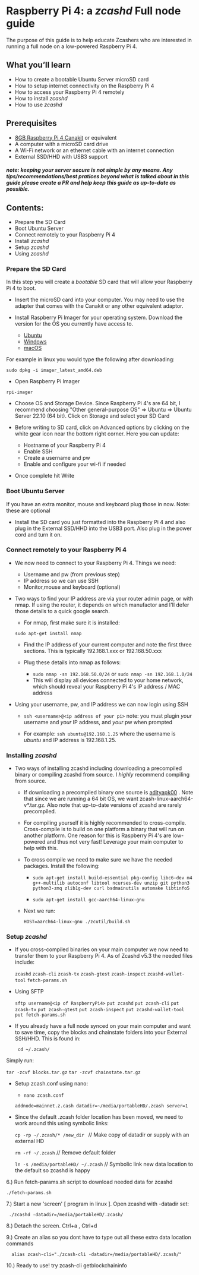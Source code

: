 # Raspberry Pi 4: a *zcashd* Full node guide

The purpose of this guide is to help educate Zcashers who are interested in running a full node on a low-powered Raspberry Pi 4.


## What you’ll learn
* How to create a bootable Ubuntu Server microSD card
* How to setup internet connectivity on the Raspberry Pi 4
* How to access your Raspberry Pi 4 remotely
* How to install *zcashd*
* How to use *zcashd*


## Prerequisites
* [8GB Raspberry Pi 4 Canakit](https://www.canakit.com/raspberry-pi-4-starter-max-kit.html) or equivalent
* A computer with a microSD card drive
* A Wi-Fi network or an ethernet cable with an internet connection
* External SSD/HHD with USB3 support

##### note: keeping your server secure is *not* simple by any means. Any tips/recommendations/best pratices beyond what is talked about in this guide *please* create a PR and help keep this guide as up-to-date as possible.






## Contents:
* Prepare the SD Card
* Boot Ubuntu Server
* Connect remotely to your Raspberry Pi 4
* Install *zcashd*
* Setup *zcashd*
* Using *zcashd*

### Prepare the SD Card

In this step you will create a *bootable* SD card that will allow your Raspberry Pi 4 to boot.

* Insert the microSD card into your computer. You may need to use the adapter that comes with the Canakit or any other equivalent adaptor.
* Install Raspberry Pi Imager for your operating system. Download the version for the OS you currently have access to.
     
     * [Ubuntu](https://downloads.raspberrypi.org/imager/imager_latest_amd64.deb)
     * [Windows](https://downloads.raspberrypi.org/imager/imager_latest.exe)
     * [macOS](https://downloads.raspberrypi.org/imager/imager_latest.dmg)

For example in linux you would type the following after downloading:

`sudo dpkg -i imager_latest_amd64.deb`

* Open Raspberry Pi Imager

`rpi-imager`

* Choose OS and Storage Device. Since Raspberry Pi 4's are 64 bit, I recommend choosing "Other general-purpose OS" => Ubuntu => Ubuntu Server 22.10 (64 bit). Click on Storage and select your SD Card

* Before writing to SD card, click on Advanced options by clicking on the white gear icon near the bottom right corner. Here you can update:

     * Hostname of your Raspberry Pi 4
     * Enable SSH
     * Create a username and pw
     * Enable and configure your wi-fi if needed
     
* Once complete hit Write


### Boot Ubuntu Server

If you have an extra monitor, mouse and keyboard plug those in now. Note: these are optional


* Install the SD card you just formatted into the Raspberry Pi 4 and also plug in the External SSD/HHD into the USB3 port. Also plug in the power cord and turn it on.


### Connect remotely to your Raspberry Pi 4

* We now need to connect to your Raspberry Pi 4. Things we need:

     * Username and pw (from previous step)
     * IP address so we can use SSH
     * Monitor,mouse and keyboard (optional)

* Two ways to find your IP address are via your router admin page, or with nmap. If using the router, it depends on which manufactor and I'll defer those details to a quick google search.
 
     * For nmap, first make sure it is installed:

     `sudo apt-get install nmap`
     
     * Find the IP address of your current computer and note the first three sections. This is typically 192.168.1.xxx or 192.168.50.xxx
     * Plug these details into nmap as follows:
          
          * `sudo nmap -sn 192.168.50.0/24` or `sudo nmap -sn 192.168.1.0/24`
          * This will display all devices connected to your home network, which should reveal your Raspberry Pi 4's IP address / MAC address
          
* Using your username, pw, and IP address we can now login using SSH

     * `ssh <username>@<ip address of your pi>` note: you must plugin *your* username and *your* IP address, and *your* pw when prompted

     * For example: `ssh ubuntu@192.168.1.25` where the username is *ubuntu* and IP address is 192.168.1.25.
          
         

### Installing *zcashd*

* Two ways of installing zcashd including downloading a precompiled binary or compiling zcashd from source. I *highly* recommend compiling from source.

     * If downloading a precompiled binary one source is [adityapk00](https://github.com/adityapk00/zcash/releases) . Note that since we are running a 64 bit OS, we want zcash-linux-aarch64-v*.tar.gz. Also note that up-to-date versions of zcashd are rarely precompiled.

     * For compiling yourself it is highly recommended to cross-compile. Cross-compile is to build on one platform a binary that will run on another platform. One reason for this is Raspberry Pi 4's are low-powered and thus not very fast! Leverage your main computer to help with this.

     * To cross compile we need to make sure we have the needed packages. Install the following:

          * `sudo apt-get install build-essential pkg-config libc6-dev m4 g++-multilib autoconf libtool ncurses-dev unzip git python3 python3-zmq zlib1g-dev curl bsdmainutils automake libtinfo5`

          * `sudo apt-get install gcc-aarch64-linux-gnu`

     * Next we run:

          `HOST=aarch64-linux-gnu ./zcutil/build.sh`

### Setup *zcashd*

* If you cross-compiled binaries on your main computer we now need to transfer them to your Raspberry Pi 4. As of Zcashd v5.3 the needed files include:
     
     `zcashd`
     `zcash-cli`
     `zcash-tx`
     `zcash-gtest`
     `zcash-inspect`
     `zcashd-wallet-tool`
     `fetch-params.sh`
     
         
 * Using SFTP

    `sftp username@<ip of RaspberryPi4>`
    `put zcashd`
    `put zcash-cli`
    `put zcash-tx`
    `put zcash-gtest`
    `put zcash-inspect`
    `put zcashd-wallet-tool`
    `put fetch-params.sh`

* If you already have a full node synced on your main computer and want to save time, copy the blocks and chainstate folders into your External SSH/HHD. This is found in:

     ` cd ~/.zcash/`
     
Simply run:

`tar -zcvf blocks.tar.gz`
`tar -zcvf chainstate.tar.gz`

* Setup zcash.conf using nano:

     * `nano zcash.conf`

    `addnode=mainnet.z.cash
    datadir=~/media/portableHD/.zcash
    server=1`

* Since the default .zcash folder location has been moved, we need to work around this using symbolic links:
  
   `cp -rp ~/.zcash/* /new_dir `            // Make copy of datadir or supply with an external HD
   
   `rm -rf ~/.zcash`                        // Remove default folder
   
   `ln -s /media/portableHD/ ~/.zcash`     // Symbolic link new data location to the default so zcashd is happy
   

6.) Run fetch-params.sh script to download needed data for zcashd
   
    ./fetch-params.sh


7.) Start a new 'screen' [ program in linux ]. Open zcashd with -datadir set:
   
    
     ./zcashd -datadir=/media/portableHD/.zcash/




8.) Detach the screen. Ctrl+a , Ctrl+d


9.) Create an alias so you dont have to type out all these extra data location commands




      alias zcash-cli="./zcash-cli -datadir=/media/portableHD/.zcash/"


10.) Ready to use! try zcash-cli getblockchaininfo




